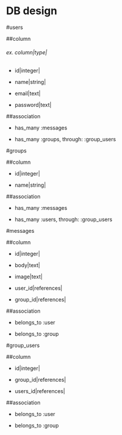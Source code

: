 DB design
====

#users

##column

###### ex. column|type|

* id|integer|

* name|string|

* email|text|

* password|text|

##association

* has_many :messages

* has_many :groups, through: :group_users

#groups

##column

* id|integer|

* name|string|

##association

* has_many :messages

* has_many :users, through: :group_users

#messages

##column

* id|integer|

* body|text|

* image|text|

* user_id|references|

* group_id|references|

##association

* belongs_to :user

* belongs_to :group

#group_users

##column

* id|integer|

* group_id|references|

* users_id|references|

##association

* belongs_to :user

* belongs_to :group